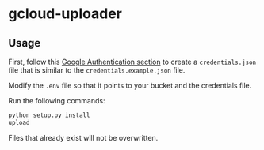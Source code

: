 # gcloud-uploader

## Usage

First, follow this [Google Authentication section](https://cloud.google.com/storage/docs/reference/libraries#setting_up_authentication) to create a `credentials.json` file that is similar to the `credentials.example.json` file.

Modify the `.env` file so that it points to your bucket and the credentials file.

Run the following commands:

```bash
python setup.py install
upload
```

Files that already exist will not be overwritten.
